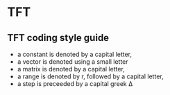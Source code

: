 # TFT


## TFT coding style guide

- a constant is denoted by a capital letter,
- a vector is denoted using a small letter
- a matrix is denoted by a capital letter,
- a range is denoted by r, followed by a capital letter,
- a step is preceeded by a capital greek Δ